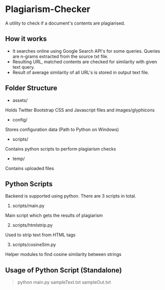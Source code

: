 Plagiarism-Checker
==================

A utility to check if a document's contents are plagiarised.

How it works
-------------

* It searches online using Google Search API's for some queries. Queries are n-grams extracted from the source txt file. 
* Resulting URL, matched contents are checked for similarity with given text query.
* Result of average similarity of all URL's is stored in output text file.

Folder Structure
----------------

* assets/

Holds Twitter Bootstrap CSS and Javascript files and images/glyphicons

* config/

Stores configuration data (Path to Python on Windows)

* scripts/

Contains python scripts to perform plagiarism checks

* temp/

Contains uploaded files

Python Scripts
---------------

Backend is supported using python. There are 3 scripts in total.

1. scripts/main.py

Main script which gets the results of plagiarism

2. scripts/htmlstrip.py

Used to strip text from HTML tags

3. scripts/cosineSim.py

Helper modules to find cosine similarity between strings

Usage of Python Script (Standalone)
------------------------------------

> python main.py sampleText.txt sampleOut.txt

